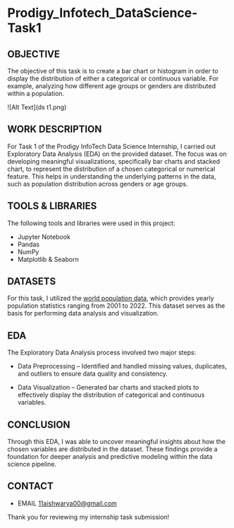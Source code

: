 # Prodigy_Infotech_DataScience-Task1
## OBJECTIVE

The objective of this task is to create a bar chart or histogram in order to display the distribution of either a categorical or continuous variable. For example, analyzing how different age groups or genders are distributed within a population.

![Alt Text](ds t1.png)

## WORK DESCRIPTION
For Task 1 of the Prodigy InfoTech Data Science Internship, I carried out Exploratory Data Analysis (EDA) on the provided dataset. The focus was on developing meaningful visualizations, specifically bar charts and stacked chart, to represent the distribution of a chosen categorical or numerical feature. This helps in understanding the underlying patterns in the data, such as population distribution across genders or age groups.

## TOOLS & LIBRARIES

The following tools and libraries were used in this project:
- Jupyter Notebook  
- Pandas  
- NumPy  
- Matplotlib & Seaborn

## DATASETS

For this task, I utilized the [world population data](worldpopulationdata.csv), which provides yearly population statistics ranging from 2001 to 2022. This dataset serves as the basis for performing data analysis and visualization.

## EDA

The Exploratory Data Analysis process involved two major steps:

- Data Preprocessing – Identified and handled missing values, duplicates, and outliers to ensure data quality and consistency.

- Data Visualization – Generated bar charts and stacked plots to effectively display the distribution of categorical and continuous variables.

## CONCLUSION
 Through this EDA, I was able to uncover meaningful insights about how the chosen variables are distributed in the dataset. These findings provide a foundation for deeper analysis and predictive modeling within the data science pipeline.

 ## CONTACT
  - EMAIL 11aishwarya00@gmail.com

Thank you for reviewing my internship task submission!
